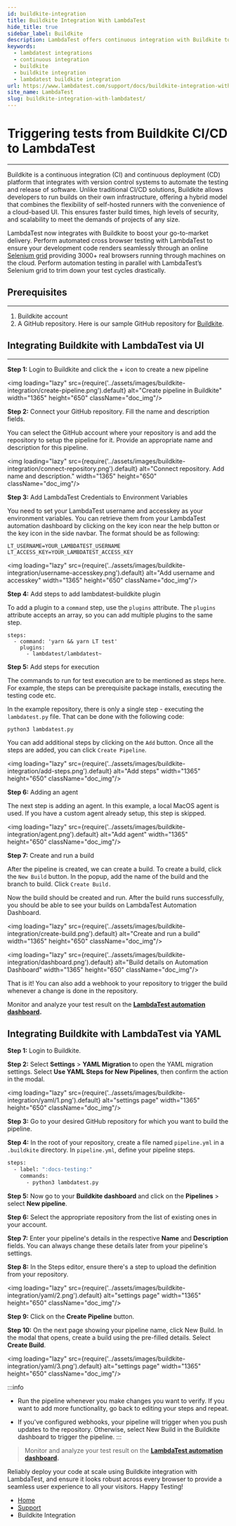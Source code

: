 ```yaml
---
id: buildkite-integration
title: Buildkite Integration With LambdaTest
hide_title: true
sidebar_label: Buildkite
description: LambdaTest offers continuous integration with Buildkite to ease your automated cross browser testing process through their Selenium grid consisting more than 3000+ browsers.
keywords:
  - lambdatest integrations
  - continuous integration
  - buildkite
  - buildkite integration
  - lambdatest buildkite integration
url: https://www.lambdatest.com/support/docs/buildkite-integration-with-lambdatest/
site_name: LambdaTest
slug: buildkite-integration-with-lambdatest/
---
```


<script type="application/ld+json"
      dangerouslySetInnerHTML={{ __html: JSON.stringify({
       "@context": "https://schema.org",
        "@type": "BreadcrumbList",
        "itemListElement": [{
          "@type": "ListItem",
          "position": 1,
          "name": "LambdaTest",
          "item": "https://www.lambdatest.com"
        },{
          "@type": "ListItem",
          "position": 2,
          "name": "Support",
          "item": "https://www.lambdatest.com/support/docs/"
        },{
          "@type": "ListItem",
          "position": 3,
          "name": "Buildkite Integration",
          "item": "https://www.lambdatest.com/support/docs/buildkite-integration-with-lambdatest/"
        }]
      })
    }}
></script>

# Triggering tests from Buildkite CI/CD to LambdaTest
* * *
Buildkite is a continuous integration (CI) and continuous deployment (CD) platform that integrates with version control systems to automate the testing and release of software. Unlike traditional CI/CD solutions, Buildkite allows developers to run builds on their own infrastructure, offering a hybrid model that combines the flexibility of self-hosted runners with the convenience of a cloud-based UI. This ensures faster build times, high levels of security, and scalability to meet the demands of projects of any size.

LambdaTest now integrates with Buildkite to boost your go-to-market delivery. Perform automated cross browser testing with LambdaTest to ensure your development code renders seamlessly through an online [Selenium grid](https://www.lambdatest.com/blog/why-selenium-grid-is-ideal-for-automated-browser-testing/) providing 3000+ real browsers running through machines on the cloud. Perform automation testing in parallel with LambdaTest’s Selenium grid to trim down your test cycles drastically.

## Prerequisites
***
1. Buildkite account
2. A GitHub repository. Here is our sample GitHub repository for [Buildkite](https://github.com/LambdaTest/buildkite-selenium-sample).
    

## Integrating Buildkite with LambdaTest via UI
***
**Step 1:** Login to Buildkite and click the + icon to create a new pipeline

<img loading="lazy" src={require('../assets/images/buildkite-integration/create-pipeline.png').default} alt="Create pipeline in Buildkite" width="1365" height="650" className="doc_img"/>

**Step 2:** Connect your GitHub repository. Fill the name and description fields.

You can select the GitHub account where your repository is and add the repository to setup the pipeline for it. Provide an appropriate name and description for this pipeline.

<img loading="lazy" src={require('../assets/images/buildkite-integration/connect-repository.png').default} alt="Connect repository. Add name and description." width="1365" height="650" className="doc_img"/>

**Step 3:** Add LambdaTest Credentials to Environment Variables

You need to set your LambdaTest username and accesskey as your environment variables. You can retrieve them from your LambdaTest automation dashboard by clicking on the key icon near the help button or the key icon in the side navbar. The format should be as following:

```
LT_USERNAME=YOUR_LAMBDATEST_USERNAME
LT_ACCESS_KEY=YOUR_LAMBDATEST_ACCESS_KEY
```

<img loading="lazy" src={require('../assets/images/buildkite-integration/username-accesskey.png').default} alt="Add username and accesskey" width="1365" height="650" className="doc_img"/>

**Step 4:** Add steps to add lambdatest-buildkite plugin

To add a plugin to a `command` step, use the `plugins` attribute. The `plugins` attribute accepts an array, so you can add multiple plugins to the same step.

```
steps:
  - command: 'yarn && yarn LT test'
    plugins:
      - lambdatest/lambdatest~
```

**Step 5:** Add steps for execution

The commands to run for test execution are to be mentioned as steps here. For example, the steps can be prerequisite package installs,  executing the testing code etc.

In the example repository, there is only a single step - executing the `lambdatest.py` file. That can be done with the following code:

```
python3 lambdatest.py
```

You can add additional steps by clicking on the `Add` button. Once all the steps are added, you can click `Create Pipeline`.

<img loading="lazy" src={require('../assets/images/buildkite-integration/add-steps.png').default} alt="Add steps" width="1365" height="650" className="doc_img"/>

**Step 6:** Adding an agent

The next step is adding an agent. In this example, a local MacOS agent is used. If you have a custom agent already setup, this step is skipped.

<img loading="lazy" src={require('../assets/images/buildkite-integration/agent.png').default} alt="Add agent" width="1365" height="650" className="doc_img"/>

**Step 7:** Create and run a build

After the pipeline is created, we can create a build. To create a build, click the `New Build` button. In the popup, add the name of the build and the branch to build. Click `Create Build.`

Now the build should be created and run. After the build runs successfully, you should be able to see your builds on LambdaTest Automation Dashboard.

<img loading="lazy" src={require('../assets/images/buildkite-integration/create-build.png').default} alt="Create and run a build" width="1365" height="650" className="doc_img"/>

<img loading="lazy" src={require('../assets/images/buildkite-integration/dashboard.png').default} alt="Build details on Automation Dashboard" width="1365" height="650" className="doc_img"/>

That is it! You can also add a webhook to your repository to trigger the build whenever a change is done in the repository.

Monitor and analyze your test result on the **[LambdaTest automation dashboard](https://automation.lambdatest.com/).**


## Integrating Buildkite with LambdaTest via YAML

**Step 1:** Login to Buildkite.

**Step 2:** Select **Settings** > **YAML Migration** to open the YAML migration settings. Select **Use YAML Steps for New Pipelines**, then confirm the action in the modal.

<img loading="lazy" src={require('../assets/images/buildkite-integration/yaml/1.png').default} alt="settings page" width="1365" height="650" className="doc_img"/>

**Step 3:** Go to your desired GitHub repository for which you want to build the pipeline.

**Step 4:** In the root of your repository, create a file named `pipeline.yml` in a `.buildkite` directory. In `pipeline.yml`, define your pipeline steps.

```bash
steps:
  - label: ":docs-testing:"
    commands:
      - python3 lambdatest.py
```

**Step 5:** Now go to your **Buildkite dashboard** and click on the **Pipelines** > select **New pipeline**.

**Step 6:** Select the appropriate repository from the list of existing ones in your account.

**Step 7:** Enter your pipeline's details in the respective **Name** and **Description** fields. You can always change these details later from your pipeline's settings.

**Step 8:** In the Steps editor, ensure there's a step to upload the definition from your repository.

<img loading="lazy" src={require('../assets/images/buildkite-integration/yaml/2.png').default} alt="settings page" width="1365" height="650" className="doc_img"/>

**Step 9:** Click on the **Create Pipeline** button.

**Step 10:** On the next page showing your pipeline name, click New Build. In the modal that opens, create a build using the pre-filled details. Select **Create Build**.

<img loading="lazy" src={require('../assets/images/buildkite-integration/yaml/3.png').default} alt="settings page" width="1365" height="650" className="doc_img"/>

:::info
- Run the pipeline whenever you make changes you want to verify. If you want to add more functionality, go back to editing your steps and repeat.

- If you've configured webhooks, your pipeline will trigger when you push updates to the repository. Otherwise, select New Build in the Buildkite dashboard to trigger the pipeline.
:::

> Monitor and analyze your test result on the **[LambdaTest automation dashboard](https://automation.lambdatest.com/).**

Reliably deploy your code at scale using Buildkite integration with LambdaTest, and ensure it looks robust across every browser to provide a seamless user experience to all your visitors. Happy Testing!

<nav aria-label="breadcrumbs">
  <ul className="breadcrumbs">
    <li className="breadcrumbs__item">
      <a className="breadcrumbs__link" href="https://www.lambdatest.com">
        Home
      </a>
    </li>
    <li className="breadcrumbs__item">
      <a className="breadcrumbs__link" target="_self" href="https://www.lambdatest.com/support/docs/">
        Support
      </a>
    </li>
    <li className="breadcrumbs__item breadcrumbs__item--active">
      <span className="breadcrumbs__link">
        Buildkite Integration
      </span>
    </li>
  </ul>
</nav>